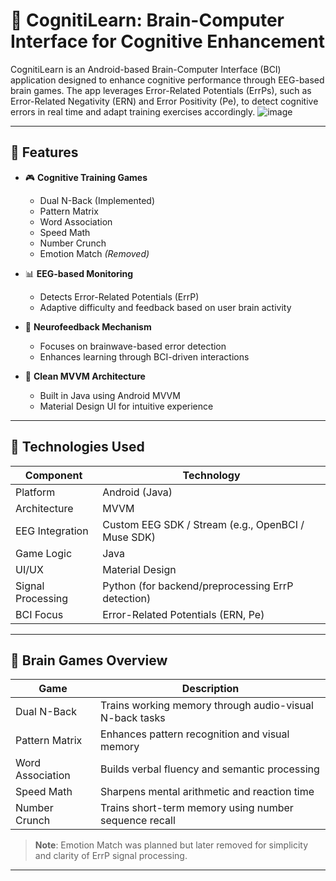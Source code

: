 # 🧠 CognitiLearn: Brain-Computer Interface for Cognitive Enhancement

CognitiLearn is an Android-based Brain-Computer Interface (BCI) application designed to enhance cognitive performance through EEG-based brain games. The app leverages Error-Related Potentials (ErrPs), such as Error-Related Negativity (ERN) and Error Positivity (Pe), to detect cognitive errors in real time and adapt training exercises accordingly.
![image](https://github.com/user-attachments/assets/2d9086ee-05df-4bed-9ade-b9932f8835fc)

---

## 📱 Features

- 🎮 **Cognitive Training Games**
  - Dual N-Back (Implemented)
  - Pattern Matrix
  - Word Association
  - Speed Math
  - Number Crunch
  - Emotion Match *(Removed)*
  
- 📊 **EEG-based Monitoring**
  - Detects Error-Related Potentials (ErrP)
  - Adaptive difficulty and feedback based on user brain activity

- 🧠 **Neurofeedback Mechanism**
  - Focuses on brainwave-based error detection
  - Enhances learning through BCI-driven interactions

- 🧩 **Clean MVVM Architecture**
  - Built in Java using Android MVVM
  - Material Design UI for intuitive experience

---

## 🧪 Technologies Used

| Component        | Technology         |
|------------------|--------------------|
| Platform         | Android (Java)     |
| Architecture     | MVVM               |
| EEG Integration  | Custom EEG SDK / Stream (e.g., OpenBCI / Muse SDK) |
| Game Logic       | Java               |
| UI/UX            | Material Design    |
| Signal Processing| Python (for backend/preprocessing ErrP detection) |
| BCI Focus        | Error-Related Potentials (ERN, Pe) |

---

## 🧠 Brain Games Overview

| Game             | Description                                                                 |
|------------------|-----------------------------------------------------------------------------|
| Dual N-Back      | Trains working memory through audio-visual N-back tasks                     |
| Pattern Matrix   | Enhances pattern recognition and visual memory                              |
| Word Association | Builds verbal fluency and semantic processing                               |
| Speed Math       | Sharpens mental arithmetic and reaction time                                |
| Number Crunch    | Trains short-term memory using number sequence recall                       |

> **Note**: Emotion Match was planned but later removed for simplicity and clarity of ErrP signal processing.

---

